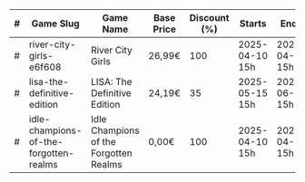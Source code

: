 |#|Game Slug|Game Name|Base Price|Discount (%)|Starts|Ends|
|---|---|---|---|---|---|---|
|#|river-city-girls-e6f608|River City Girls|26,99€|100|2025-04-10 15h|2025-04-17 15h|
|#|lisa-the-definitive-edition|LISA: The Definitive Edition|24,19€|35|2025-05-15 15h|2025-06-12 15h|
|#|idle-champions-of-the-forgotten-realms|Idle Champions of the Forgotten Realms|0,00€|100|2025-04-10 15h|2025-04-17 15h|
